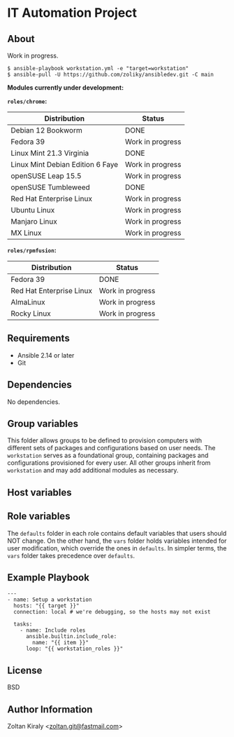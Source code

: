 IT Automation Project
=====================

About
-----

Work in progress.

```
$ ansible-playbook workstation.yml -e "target=workstation"
$ ansible-pull -U https://github.com/zoliky/ansibledev.git -C main
```

 
**Modules currently under development:**

**`roles/chrome`:**
 
| Distribution                            | Status           |
|-----------------------------------------|------------------|
| Debian 12 Bookworm                      | DONE             |
| Fedora 39                               | Work in progress |
| Linux Mint 21.3 Virginia                | DONE             |
| Linux Mint Debian Edition 6 Faye        | Work in progress |
| openSUSE Leap 15.5                      | Work in progress |
| openSUSE Tumbleweed                     | DONE             |
| Red Hat Enterprise Linux                | Work in progress |
| Ubuntu Linux                            | Work in progress |
| Manjaro Linux                           | Work in progress |
| MX Linux                                | Work in progress |

**`roles/rpmfusion`:**
 
| Distribution                            | Status           |
|-----------------------------------------|------------------|
| Fedora 39                               | DONE             |
| Red Hat Enterprise Linux                | Work in progress |
| AlmaLinux                               | Work in progress |
| Rocky Linux                             | Work in progress |

Requirements
------------

- Ansible 2.14 or later
- Git

Dependencies
------------

No dependencies.

Group variables
---------------

This folder allows groups to be defined to provision computers with different sets of packages and configurations based on user needs. The `workstation` serves as a foundational group, containing packages and configurations provisioned for every user. All other groups inherit from `workstation` and may add additional modules as necessary.

Host variables
--------------

Role variables
--------------

The `defaults` folder in each role contains default variables that users should NOT change. On the other hand, the `vars` folder holds variables intended for user modification, which override the ones in `defaults`. In simpler terms, the `vars` folder takes precedence over `defaults`.

Example Playbook
----------------

```
---
- name: Setup a workstation
  hosts: "{{ target }}"
  connection: local # we're debugging, so the hosts may not exist

  tasks:
    - name: Include roles
      ansible.builtin.include_role:
        name: "{{ item }}"
      loop: "{{ workstation_roles }}"
```

License
-------

BSD

Author Information
------------------

Zoltan Kiraly &lt;zoltan.git@fastmail.com&gt;
